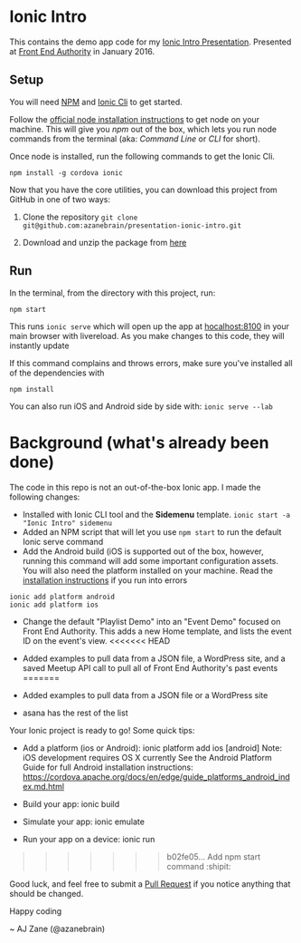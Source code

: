 # Ionic Intro

This contains the demo app code for my [Ionic Intro Presentation](https://azanebrain.github.io/presentations/ionic-intro). Presented at [Front End Authority](http://FrontEndAuthority.org) in January 2016.

## Setup

You will need [NPM](https://npmjs.com) and [Ionic Cli](http://ionicframework.com/docs/cli/) to get started.

Follow the [official node installation instructions](https://docs.npmjs.com/getting-started/installing-node) to get node on your machine. This will give you *npm* out of the box, which lets you run node commands from the terminal (aka: *Command Line* or *CLI* for short).

Once node is installed, run the following commands to get the Ionic Cli.

```
npm install -g cordova ionic
```

Now that you have the core utilities, you can download this project from GitHub in one of two ways:

1) Clone the repository
`git clone git@github.com:azanebrain/presentation-ionic-intro.git`

2) Download and unzip the package from  [here](https://github.com/azanebrain/presentation-ionic-intro/archive/master.zip)

## Run

In the terminal, from the directory with this project, run:

`npm start`

This runs `ionic serve` which will open up the app at [hocalhost:8100](http://localhost:8100) in your main browser with livereload. As you make changes to this code, they will instantly update 

If this command complains and throws errors, make sure you've installed all of the dependencies with

`npm install`

You can also run iOS and Android side by side with: `ionic serve --lab`

# Background (what's already been done)

The code in this repo is not an out-of-the-box Ionic app. I made the following changes:

- Installed with Ionic CLI tool and the __Sidemenu__ template.
`ionic start -a "Ionic Intro" sidemenu`
- Added an NPM script that will let you use `npm start` to run the default Ionic serve command
- Add the Android build (iOS is supported out of the box, however, running this command will add some important configuration assets. You will also need the platform installed on your machine. Read the [installation instructions](http://ionicframework.com/docs/guide/installation.html) if you run into errors
```
ionic add platform android
ionic add platform ios
```
- Change the default "Playlist Demo" into an "Event Demo" focused on Front End Authority. This adds a new Home template, and lists the event ID on the event's view.
<<<<<<< HEAD
- Added examples to pull data from a JSON file, a WordPress site, and a saved Meetup API call to pull all of Front End Authority's past events
=======
- Added examples to pull data from a JSON file or a WordPress site

- asana has the rest of the list


Your Ionic project is ready to go! Some quick tips:

 * Add a platform (ios or Android): ionic platform add ios [android]
   Note: iOS development requires OS X currently
   See the Android Platform Guide for full Android installation instructions:
   https://cordova.apache.org/docs/en/edge/guide_platforms_android_index.md.html

 * Build your app: ionic build <PLATFORM>

 * Simulate your app: ionic emulate <PLATFORM>

 * Run your app on a device: ionic run <PLATFORM>
>>>>>>> b02fe05... Add npm start command :shipit:

Good luck, and feel free to submit a [Pull Request](https://github.com/azanebrain/presentation-ionic-intro/pulls) if you notice anything that should be changed.

Happy coding

~ AJ Zane (@azanebrain)
